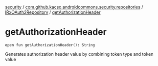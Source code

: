 [security](../../index.md) / [com.github.kacso.androidcommons.security.repositories](../index.md) / [IRxOAuth2Repository](index.md) / [getAuthorizationHeader](.)

# getAuthorizationHeader

`open fun getAuthorizationHeader(): String`

Generates authorization header value by combining token type and token value

